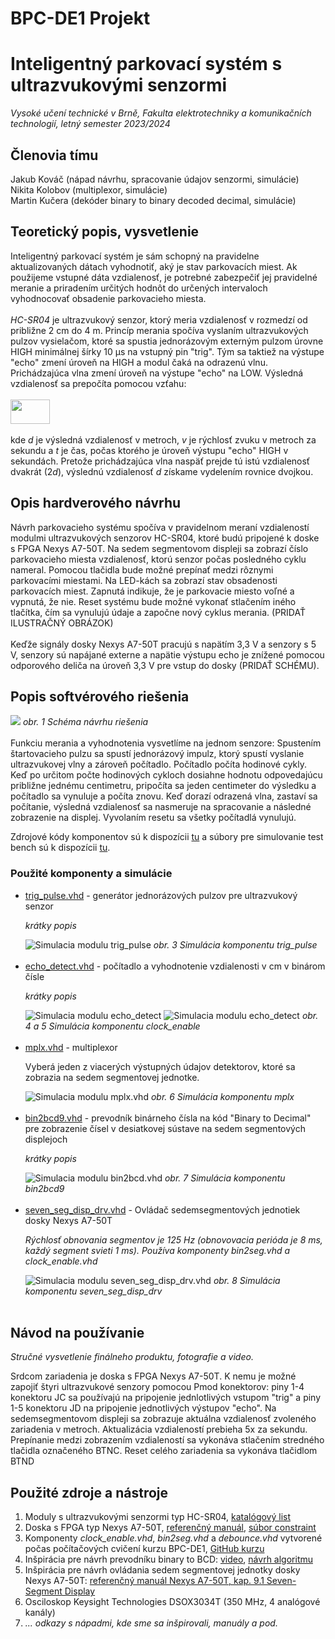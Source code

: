 # BPC-DE1 Projekt
<h1>Inteligentný parkovací systém s ultrazvukovými senzormi</h1>
<i>Vysoké učení technické v Brně, Fakulta elektrotechniky a komunikačních technologií, letný semester 2023/2024</i>
<h2>Členovia tímu</h2>

Jakub Kováč (nápad návrhu, spracovanie údajov senzormi, simulácie)<br>
Nikita Kolobov (multiplexor, simulácie)<br>
Martin Kučera (dekóder binary to binary decoded decimal, simulácie)<br>

<h2>Teoretický popis, vysvetlenie</h2>
<p>
Inteligentný parkovací systém je sám schopný na pravidelne aktualizovaných dátach vyhodnotiť, aký je stav parkovacích miest. Ak použijeme vstupné dáta vzdialenosť, je potrebné zabezpečiť jej pravidelné meranie a priradením určitých hodnôt do určených intervaloch vyhodnocovať obsadenie parkovacieho miesta.
<br><br>
<i>HC-SR04</i> je ultrazvukový senzor, ktorý meria vzdialenosť v rozmedzí od približne 2 cm do 4 m. Princíp merania spočíva vyslaním ultrazvukových pulzov vysielačom, ktoré sa spustia jednorázovým externým pulzom úrovne HIGH minimálnej šírky 10 µs na vstupný pin "trig". Tým sa taktiež na výstupe "echo" zmení úroveň na HIGH a modul čaká na odrazenú vlnu. Prichádzajúca vlna zmení úroveň na výstupe "echo" na LOW. Výsledná vzdialenosť sa prepočíta pomocou vzťahu:
<br><br>
<img src="/obrazky/vzorce/vzdialenost.png" width="63" height="39"><br><br>
kde <i>d</i> je výsledná vzdialenosť v metroch, <i>v</i> je rýchlosť zvuku v metroch za sekundu a <i>t</i> je čas, počas ktorého je úroveň výstupu "echo" HIGH v sekundách. Pretože prichádzajúca vlna naspäť prejde tú istú vzdialenosť dvakrát (2<i>d</i>), výslednú vzdialenosť <i>d</i> získame vydelením rovnice dvojkou.

</p>

<h2>Opis hardverového návrhu</h2>
Návrh parkovacieho systému spočíva v pravidelnom meraní vzdialeností modulmi ultrazvukových senzorov HC-SR04, ktoré budú pripojené k doske s FPGA Nexys A7-50T. Na sedem segmentovom displeji sa zobrazí číslo parkovacieho miesta vzdialenosť, ktorú senzor počas posledného cyklu nameral. Pomocou tlačidla bude možné prepínať medzi rôznymi parkovacími miestami. Na LED-kách sa zobrazí stav obsadenosti parkovacích miest. Zapnutá indikuje, že je parkovacie miesto voľné a vypnutá, že nie. Reset systému bude možné vykonať stlačením iného tlačítka, čím sa vynulujú údaje a započne nový cyklus merania. (PRIDAŤ ILUSTRAČNÝ OBRÁZOK)
<br><br>
Keďže signály dosky Nexys A7-50T pracujú s napätím 3,3 V a senzory s 5 V, senzory sú napájané externe a napätie výstupu echo je znížené pomocou odporového deliča na úroveň 3,3 V pre vstup do dosky (PRIDAŤ SCHÉMU).
</p>

<h2>Popis softvérového riešenia</h2>
<p>
<img src="/obrazky/blok_schema_top_level.png">
<i>obr. 1 Schéma návrhu riešenia</i><br><br>
Funkciu merania a vyhodnotenia vysvetlíme na jednom senzore: Spustením štartovacieho pulzu sa spustí jednorázový impulz, ktorý spustí vyslanie ultrazvukovej vlny a zároveň počítadlo. Počítadlo počíta hodinové cykly. Keď po určitom počte hodinových cykloch dosiahne hodnotu odpovedajúcu približne jednému centimetru, pripočíta sa jeden centimeter do výsledku a počítadlo sa vynuluje a počíta znovu. Keď dorazí odrazená vlna, zastaví sa počítanie, výsledná vzdialenosť sa nasmeruje na spracovanie a následné zobrazenie na displej. Vyvolaním resetu sa všetky počítadlá vynulujú.
</p>
<p>Zdrojové kódy komponentov sú k dispozícii <a href="/zdrojove_kody/smart_parking/sources_1/new">tu</a> a súbory pre simulovanie test bench sú k dispozícii <a href="/zdrojove_kody/smart_parking/sim_1/new">tu</a>.</p>

<h3>Použité komponenty a simulácie</h3>
<ul>
  <li><a href="/zdrojove_kody/smart_parking/sources_1/new/trig_pulse.vhd">trig_pulse.vhd</a> - generátor jednorázových pulzov pre ultrazvukový senzor</li>
  <p><i>krátky popis</i></p>
  <img src="/obrazky/simulace/trig_pulse.png" alt="Simulacia modulu trig_pulse">
  <i>obr. 3 Simulácia komponentu trig_pulse</i><br><br>
  <li><a href="/zdrojove_kody/smart_parking/sources_1/new/echo_detect.vhd">echo_detect.vhd</a> - počítadlo a vyhodnotenie vzdialenosti v cm v binárom čísle</li>
  <p><i>krátky popis</i></p>
  <img src="/obrazky/simulace/echo_detect_02.png" alt="Simulacia modulu echo_detect">
  <img src="/obrazky/simulace/echo_detect_01.png" alt="Simulacia modulu echo_detect">
  <i>obr. 4 a 5 Simulácia komponentu clock_enable</i><br><br>
  <li><a href="/zdrojove_kody/smart_parking/sources_1/new/mplx.vhd">mplx.vhd</a> - multiplexor</li>
  <p>Vyberá jeden z viacerých výstupných údajov detektorov, ktoré sa zobrazia na sedem segmentovej jednotke.</p>
  <img src="/obrazky/simulace/mplx.png" alt="Simulacia modulu mplx.vhd">
  <i>obr. 6 Simulácia komponentu mplx</i><br><br>
  <li><a href="/zdrojove_kody/smart_parking/sources_1/new/bin2bcd9.vhd">bin2bcd9.vhd</a> - prevodník binárneho čísla na kód "Binary to Decimal" pre zobrazenie čísel v desiatkovej sústave na sedem segmentových displejoch</li>
  <p><i>krátky popis</i></p>
  <img src="/obrazky/bin2bcd9.png" alt="Simulacia modulu bin2bcd.vhd">
  <i>obr. 7 Simulácia komponentu bin2bcd9</i><br><br>
  <li><a href="/zdrojove_kody/smart_parking/sources_1/new/seven_seg_disp_drv.vhd">seven_seg_disp_drv.vhd</a> - Ovládač sedemsegmentových jednotiek dosky Nexys A7-50T</li>
  <p><i>Rýchlosť obnovania segmentov je 125 Hz (obnovovacia perióda je 8 ms, každý segment svieti 1 ms). Používa komponenty bin2seg.vhd a clock_enable.vhd</i></p>
  <img src="/obrazky/simulace/seven_seg_disp_drv.png" alt="Simulacia modulu seven_seg_disp_drv.vhd">
  <i>obr. 8 Simulácia komponentu seven_seg_disp_drv</i><br><br>
  
</ul>

<h2>Návod na používanie</h2>
<p><i>Stručné vysvetlenie finálneho produktu, fotografie a video.</i></p>
<p>
Srdcom zariadenia je doska s FPGA Nexys A7-50T. K nemu je možné zapojiť štyri ultrazvukové senzory pomocou Pmod konektorov: piny 1-4 konektoru JC sa používajú na pripojenie jednlotlivých vstupom "trig" a piny 1-5 konektoru JD na pripojenie jednotlivých výstupov "echo". Na sedemsegmentovom displeji sa zobrazuje aktuálna vzdialenosť zvoleného zariadenia v metroch. Aktualizácia vzdialeností prebieha 5x za sekundu. Prepínanie medzi zobrazením vzdialeností sa vykonáva stlačením stredného tlačidla označeného BTNC. Reset celého zariadenia sa vykonáva tlačidlom BTND
</p>

<h2>Použité zdroje a nástroje</h2>
<ol>
  <li>Moduly s ultrazvukovými senzormi typ HC-SR04, <a href="https://cdn.sparkfun.com/datasheets/Sensors/Proximity/HCSR04.pdf">katalógový list</a></li>
  <li>Doska s FPGA typ Nexys A7-50T, <a href="https://digilent.com/reference/programmable-logic/nexys-a7/reference-manual">referenčný manuál</a>, <a href="https://raw.githubusercontent.com/Digilent/digilent-xdc/master/Nexys-A7-50T-Master.xdc">súbor constraint</a></li>
  <li>Komponenty <i>clock_enable.vhd</i>, <i>bin2seg.vhd</i> a <i>debounce.vhd</i> vytvorené počas počítačových cvičení kurzu BPC-DE1, <a href="https://github.com/tomas-fryza/vhdl-course">GitHub kurzu</a></li>
  <li>Inšpirácia pre návrh prevodníku binary to BCD: <a href="https://www.youtube.com/watch?v=VKKGyOc4zRA">video</a>, <a href="/obrazky/bin2bcd.jpg">návrh algoritmu</a></li>
  <li>Inšpirácia pre návrh ovládania sedem segmentovej jednotky dosky Nexys A7-50T: <a href="https://digilent.com/reference/programmable-logic/nexys-a7/reference-manual#seven-segment_display">referenčný manuál Nexys A7-50T, kap. 9.1 Seven-Segment Display</a></li>
  <li>Osciloskop Keysight Technologies DSOX3034T (350 MHz, 4 analógové kanály)</li>
  <li><i>... odkazy s nápadmi, kde sme sa inšpirovali, manuály a pod.</i></li>
  
</ol>
